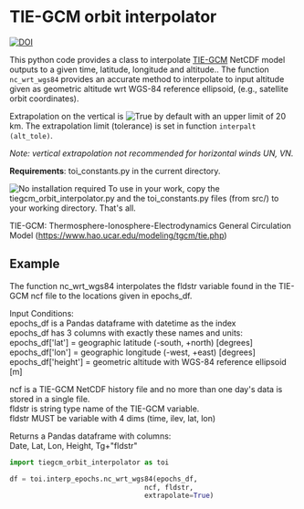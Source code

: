 # TIE-GCM orbit interpolator

[![DOI](https://zenodo.org/badge/619801858.svg)](https://zenodo.org/badge/latestdoi/619801858)

This python code provides a class to interpolate [TIE-GCM](https://www.hao.ucar.edu/modeling/tgcm/tie.php) NetCDF model outputs to a given time, latitude, longitude and altitude.. The function `nc_wrt_wgs84` provides an accurate method to interpolate to input altitude given as geometric altitude wrt WGS-84 reference ellipsoid, (e.g., satellite orbit coordinates).

Extrapolation on the vertical is ![True](https://img.shields.io/badge/True-blue) by default with an upper limit of 20 km.
The extrapolation limit (tolerance) is set in function `interpalt (alt_tole)`.

*Note: vertical extrapolation not recommended for horizontal winds UN, VN.*

**Requirements**: toi_constants.py in the current directory.

![No installation required](https://img.shields.io/badge/No%20installation%20required-red)
To use in your work,
copy the tiegcm_orbit_interpolator.py and the toi_constants.py files (from src/)
to your working directory. That's all.

TIE-GCM: Thermosphere-Ionosphere-Electrodynamics General Circulation Model
(<https://www.hao.ucar.edu/modeling/tgcm/tie.php>)

## Example

The function nc_wrt_wgs84 interpolates the fldstr variable found in the TIE-GCM
ncf file to the locations given in epochs_df.

Input Conditions:  
epochs_df is a Pandas dataframe with datetime as the index  
epochs_df has 3 columns with exactly these names and units:  
epochs_df['lat'] = geographic latitude (-south, +north) [degrees]  
epochs_df['lon'] = geographic longitude (-west, +east) [degrees]  
epochs_df['height'] = geometric altitude with WGS-84 reference ellipsoid [m]  

ncf is a TIE-GCM NetCDF history file and no more than one day's data is stored in a single file.  
fldstr is string type name of the TIE-GCM variable.  
fldstr MUST be variable with 4 dims (time, ilev, lat, lon)  

Returns a Pandas dataframe with columns:  
Date, Lat, Lon, Height, Tg+"fldstr"

```python
import tiegcm_orbit_interpolator as toi

df = toi.interp_epochs.nc_wrt_wgs84(epochs_df,
                                 ncf, fldstr,
                                 extrapolate=True)
```

